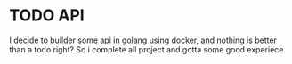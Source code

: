 # TODO API

I decide to builder some api in golang using docker, and nothing is better than a todo right?
So i complete all project and gotta some good experiece
